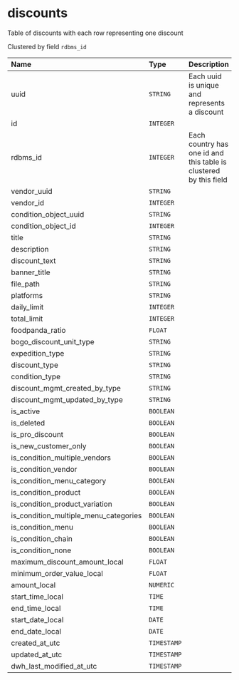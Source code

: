 # discounts

Table of discounts with each row representing one discount

Clustered by field `rdbms_id`


| Name | Type | Description |
| :--- | :--- | :---        |
| uuid | `STRING` | Each uuid is unique and represents a discount |
| id | `INTEGER` |  |
| rdbms_id | `INTEGER` | Each country has one id and this table is clustered by this field |
| vendor_uuid | `STRING` |  |
| vendor_id | `INTEGER` |  |
| condition_object_uuid | `STRING` |  |
| condition_object_id | `INTEGER` |  |
| title | `STRING` |  |
| description | `STRING` |  |
| discount_text | `STRING` |  |
| banner_title | `STRING` |  |
| file_path | `STRING` |  |
| platforms | `STRING` |  |
| daily_limit | `INTEGER` |  |
| total_limit | `INTEGER` |  |
| foodpanda_ratio | `FLOAT` |  |
| bogo_discount_unit_type | `STRING` |  |
| expedition_type | `STRING` |  |
| discount_type | `STRING` |  |
| condition_type | `STRING` |  |
| discount_mgmt_created_by_type | `STRING` |  |
| discount_mgmt_updated_by_type | `STRING` |  |
| is_active | `BOOLEAN` |  |
| is_deleted | `BOOLEAN` |  |
| is_pro_discount | `BOOLEAN` |  |
| is_new_customer_only | `BOOLEAN` |  |
| is_condition_multiple_vendors | `BOOLEAN` |  |
| is_condition_vendor | `BOOLEAN` |  |
| is_condition_menu_category | `BOOLEAN` |  |
| is_condition_product | `BOOLEAN` |  |
| is_condition_product_variation | `BOOLEAN` |  |
| is_condition_multiple_menu_categories | `BOOLEAN` |  |
| is_condition_menu | `BOOLEAN` |  |
| is_condition_chain | `BOOLEAN` |  |
| is_condition_none | `BOOLEAN` |  |
| maximum_discount_amount_local | `FLOAT` |  |
| minimum_order_value_local | `FLOAT` |  |
| amount_local | `NUMERIC` |  |
| start_time_local | `TIME` |  |
| end_time_local | `TIME` |  |
| start_date_local | `DATE` |  |
| end_date_local | `DATE` |  |
| created_at_utc | `TIMESTAMP` |  |
| updated_at_utc | `TIMESTAMP` |  |
| dwh_last_modified_at_utc | `TIMESTAMP` |  |

